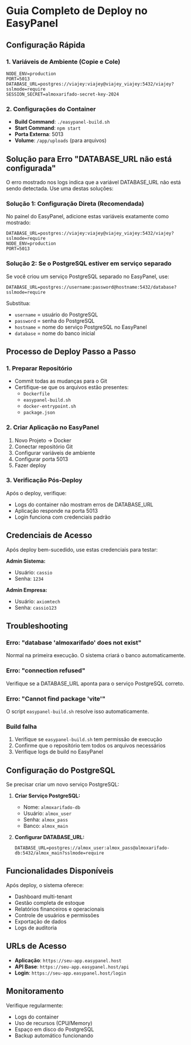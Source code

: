 # Guia Completo de Deploy no EasyPanel

## Configuração Rápida

### 1. Variáveis de Ambiente (Copie e Cole)
```
NODE_ENV=production
PORT=5013
DATABASE_URL=postgres://viajey:viajey@viajey_viajey:5432/viajey?sslmode=require
SESSION_SECRET=almoxarifado-secret-key-2024
```

### 2. Configurações do Container
- **Build Command**: `./easypanel-build.sh`
- **Start Command**: `npm start`
- **Porta Externa**: 5013
- **Volume**: `/app/uploads` (para arquivos)

## Solução para Erro "DATABASE_URL não está configurada"

O erro mostrado nos logs indica que a variável DATABASE_URL não está sendo detectada. Use uma destas soluções:

### Solução 1: Configuração Direta (Recomendada)
No painel do EasyPanel, adicione estas variáveis exatamente como mostrado:

```
DATABASE_URL=postgres://viajey:viajey@viajey_viajey:5432/viajey?sslmode=require
NODE_ENV=production
PORT=5013
```

### Solução 2: Se o PostgreSQL estiver em serviço separado
Se você criou um serviço PostgreSQL separado no EasyPanel, use:

```
DATABASE_URL=postgres://username:password@hostname:5432/database?sslmode=require
```

Substitua:
- `username` = usuário do PostgreSQL
- `password` = senha do PostgreSQL  
- `hostname` = nome do serviço PostgreSQL no EasyPanel
- `database` = nome do banco inicial

## Processo de Deploy Passo a Passo

### 1. Preparar Repositório
- Commit todas as mudanças para o Git
- Certifique-se que os arquivos estão presentes:
  - `Dockerfile`
  - `easypanel-build.sh`
  - `docker-entrypoint.sh`
  - `package.json`

### 2. Criar Aplicação no EasyPanel
1. Novo Projeto → Docker
2. Conectar repositório Git
3. Configurar variáveis de ambiente
4. Configurar porta 5013
5. Fazer deploy

### 3. Verificação Pós-Deploy
Após o deploy, verifique:
- Logs do container não mostram erros de DATABASE_URL
- Aplicação responde na porta 5013
- Login funciona com credenciais padrão

## Credenciais de Acesso

Após deploy bem-sucedido, use estas credenciais para testar:

**Admin Sistema:**
- Usuário: `cassio`
- Senha: `1234`

**Admin Empresa:**  
- Usuário: `axiomtech`
- Senha: `cassio123`

## Troubleshooting

### Erro: "database 'almoxarifado' does not exist"
Normal na primeira execução. O sistema criará o banco automaticamente.

### Erro: "connection refused"
Verifique se a DATABASE_URL aponta para o serviço PostgreSQL correto.

### Erro: "Cannot find package 'vite'"
O script `easypanel-build.sh` resolve isso automaticamente.

### Build falha
1. Verifique se `easypanel-build.sh` tem permissão de execução
2. Confirme que o repositório tem todos os arquivos necessários
3. Verifique logs de build no EasyPanel

## Configuração do PostgreSQL

Se precisar criar um novo serviço PostgreSQL:

1. **Criar Serviço PostgreSQL:**
   - Nome: `almoxarifado-db`
   - Usuário: `almox_user`
   - Senha: `almox_pass`
   - Banco: `almox_main`

2. **Configurar DATABASE_URL:**
   ```
   DATABASE_URL=postgres://almox_user:almox_pass@almoxarifado-db:5432/almox_main?sslmode=require
   ```

## Funcionalidades Disponíveis

Após deploy, o sistema oferece:
- Dashboard multi-tenant
- Gestão completa de estoque
- Relatórios financeiros e operacionais
- Controle de usuários e permissões
- Exportação de dados
- Logs de auditoria

## URLs de Acesso

- **Aplicação**: `https://seu-app.easypanel.host`
- **API Base**: `https://seu-app.easypanel.host/api`
- **Login**: `https://seu-app.easypanel.host/login`

## Monitoramento

Verifique regularmente:
- Logs do container
- Uso de recursos (CPU/Memory)
- Espaço em disco do PostgreSQL
- Backup automático funcionando